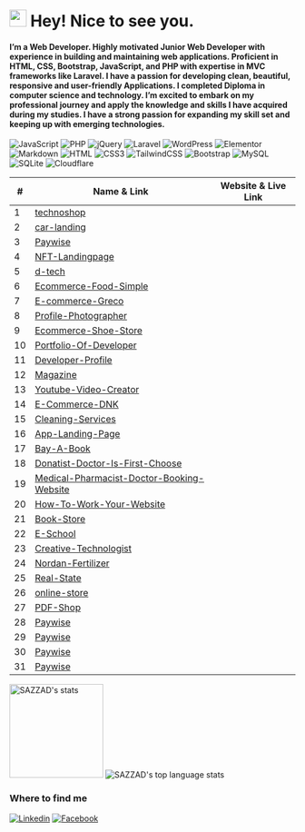 <h1><img src="https://emojis.slackmojis.com/emojis/images/1531849430/4246/blob-sunglasses.gif?1531849430" width="30"/> Hey! Nice to see you.</h1>

#### I’m a Web Developer. Highly motivated Junior Web Developer with experience in building and maintaining web applications. Proficient in HTML, CSS, Bootstrap, JavaScript, and PHP with expertise in MVC frameworks like Laravel. I have a passion for developing clean, beautiful, responsive and user-friendly Applications. I completed Diploma in computer science and technology. I’m excited to embark on my professional journey and apply the knowledge and skills I have acquired during my studies. I have a strong passion for expanding my skill set and keeping up with emerging technologies.

![JavaScript](https://img.shields.io/badge/JavaScript-F7DF1E?style=flat-square&logo=javascript&logoColor=black)
![PHP](https://img.shields.io/badge/PHP-777BB4?style=flat-square&logo=php&logoColor=white)
![jQuery](https://img.shields.io/badge/jQuery-0769AD?style=flat-square&logo=jquery&logoColor=white)
![Laravel](https://img.shields.io/badge/Laravel-FF2D20?style=flat-square&logo=laravel&logoColor=white)
![WordPress](https://img.shields.io/badge/Wordpress-21759B?style=flat-square&logo=wordpress&logoColor=white)
![Elementor](https://img.shields.io/badge/Elementor-9146FF?style=flat-square&logo=elementor&logoColor=white)
![Markdown](https://img.shields.io/badge/Markdown-000000?style=flat-square&logo=markdown&logoColor=white)
![HTML](https://img.shields.io/badge/HTML5-E34F26?style=flat-square&logo=html5&logoColor=white)
![CSS3](https://img.shields.io/badge/CSS3-1572B6?style=flat-square&logo=css3&logoColor=white)
![TailwindCSS](https://img.shields.io/badge/Tailwind_CSS-38B2AC?style=flat-square&logo=tailwind-css&logoColor=white)
![Bootstrap](https://img.shields.io/badge/Bootstrap-563D7C?style=flat-square&logo=bootstrap&logoColor=white)
![MySQL](https://img.shields.io/badge/MySQL-005C84?style=flat-square&logo=mysql&logoColor=white)
![SQLite](https://img.shields.io/badge/SQLite-07405E?style=flat-square&logo=sqlite&logoColor=white)
![Cloudflare](https://img.shields.io/badge/Cloudflare-F38020?style=flat-square&logo=Cloudflare&logoColor=white)


|#|Name & Link|Website & Live Link|
|--|------|------|
|1|[technoshop](https://github.com/mdsazzad0002/technoshop)||
|2|[car-landing](https://github.com/mdsazzad0002/car-landing)||
|3|[Paywise](https://github.com/mdsazzad0002/Paywise)||
|4|[NFT-Landingpage](https://github.com/mdsazzad0002/NFT-Landingpage)||
|5|[d-tech](https://github.com/mdsazzad0002/d-tech)||
|6|[Ecommerce-Food-Simple](https://github.com/mdsazzad0002/Ecommerce-Food-Simple)||
|7|[E-commerce-Greco](https://github.com/mdsazzad0002/E-commerce-Greco)||
|8|[Profile-Photographer](https://github.com/mdsazzad0002/Profile-Photographer)||
|9|[Ecommerce-Shoe-Store](https://github.com/mdsazzad0002/Ecommerce-Shoe-Store)||
|10|[Portfolio-Of-Developer](https://github.com/mdsazzad0002/Portfolio-Of-Developer)||
|11|[Developer-Profile](https://github.com/mdsazzad0002/Developer-Profile)||
|12|[Magazine](https://github.com/mdsazzad0002/Magazine)||
|13|[Youtube-Video-Creator](https://github.com/mdsazzad0002/Youtube-Video-Creator)||
|14|[E-Commerce-DNK](https://github.com/mdsazzad0002/E-Commerce-DNK)||
|15|[Cleaning-Services](https://github.com/mdsazzad0002/Cleaning-Services)||
|16|[App-Landing-Page](https://github.com/mdsazzad0002/App-Landing-Page)||
|17|[Bay-A-Book](https://github.com/mdsazzad0002/Bay-A-Book)||
|18|[Donatist-Doctor-Is-First-Choose](https://github.com/mdsazzad0002/Donatist-Doctor-Is-First-Choose)||
|19|[Medical-Pharmacist-Doctor-Booking-Website](https://github.com/mdsazzad0002/Medical-Pharmacist-Doctor-Booking-Website)||
|20|[How-To-Work-Your-Website](https://github.com/mdsazzad0002/How-To-Work-Your-Website)||
|21|[Book-Store](https://github.com/mdsazzad0002/Book-Store)||
|22|[E-School](https://github.com/mdsazzad0002/E-School)||
|23|[Creative-Technologist](https://github.com/mdsazzad0002/Creative-Technologist)||
|24|[Nordan-Fertilizer](https://github.com/mdsazzad0002/Nordan-Fertilizer)||
|25|[Real-State](https://github.com/mdsazzad0002/Real-State)||
|26|[online-store](https://github.com/mdsazzad0002/online-store)||
|27|[PDF-Shop](https://github.com/mdsazzad0002/PDF-Shop)||
|28|[Paywise](https://github.com/mdsazzad0002/Paywise)||
|29|[Paywise](https://github.com/mdsazzad0002/Paywise)||
|30|[Paywise](https://github.com/mdsazzad0002/Paywise)||
|31|[Paywise](https://github.com/mdsazzad0002/Paywise)||











<p align="" >
    <img height="165"  src="https://github-readme-stats.vercel.app/api?username=mdsazzad0002&count_private=true&include_all_commits=true&theme=tokyonight" alt="SAZZAD's stats" />
    <img  src="https://github-readme-stats.vercel.app/api/top-langs/?username=mdsazzad0002&layout=compact&theme=tokyonight" alt="SAZZAD's top language stats" />

</p>

### Where to find me

[![Linkedin](https://img.shields.io/badge/LinkedIn-0077B5?style=flat-square&logo=linkedin&logoColor=white)](https://www.linkedin.com/in/dengrweb1/) 
[![Facebook](https://img.shields.io/badge/Facebook-1877F2?style=flat-square&logo=facebook&logoColor=white)](https://facebook.com/mdsazzad0002)


